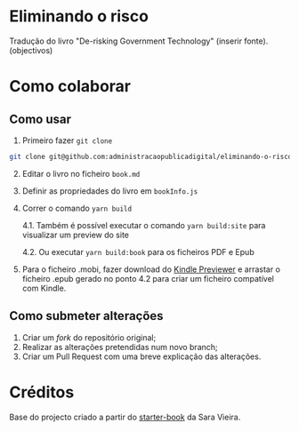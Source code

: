 # Eliminando o risco

Tradução do livro "De-risking Government Technology" (inserir fonte). (objectivos)

# Como colaborar

## Como usar

1. Primeiro fazer `git clone`

```bash
git clone git@github.com:administracaopublicadigital/eliminando-o-risco.git eliminando-o-risco && cd eliminando-o-risco
```

2. Editar o livro no ficheiro `book.md`
3. Definir as propriedades do livro em `bookInfo.js`
4. Correr o comando `yarn build`

   4.1. Também é possível executar o comando `yarn build:site` para visualizar um preview do site

   4.2. Ou executar `yarn build:book` para os ficheiros PDF e Epub

5. Para o ficheiro .mobi, fazer download do [Kindle Previewer](https://kdp.amazon.com/en_US/help/topic/G202131170) e arrastar o ficheiro .epub gerado no ponto 4.2 para criar um ficheiro compatível com Kindle.

## Como submeter alterações

1. Criar um *fork* do repositório original;
2. Realizar as alterações pretendidas num novo branch;
3. Criar um Pull Request com uma breve explicação das alterações.

# Créditos

Base do projecto criado a partir do [starter-book](https://github.com/SaraVieira/starter-book) da Sara Vieira.
